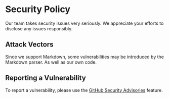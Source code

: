 # Security Policy

Our team takes security issues very seriously. We appreciate your efforts to disclose any issues responsibly.

## Attack Vectors

Since we support Markdown, some vulnerabilities may be introduced by the Markdown parser. As well as our own code.

## Reporting a Vulnerability

To report a vulnerability, please use the [GitHub Security Advisories](https://github.com/khulnasoft/database/security/advisories/new) feature.
